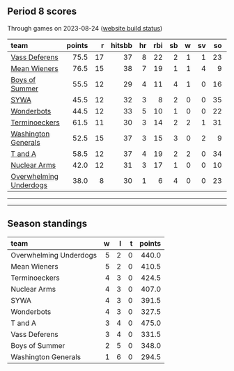 

## Period 8 scores

Through games on 2023-08-24 ([website build status](https://github.com/brian-bot/pl-site/actions))


|team                   | points|  r| hitsbb| hr| rbi| sb|  w| sv| so|   era|  whip|
|:----------------------|------:|--:|------:|--:|---:|--:|--:|--:|--:|-----:|-----:|
|[Vass Deferens](./vassdeferens)|   75.5| 17|     37|  8|  22|  2|  1|  1| 23| 4.395| 1.465|
|[Mean Wieners](./meanwieners)|   76.5| 15|     38|  7|  19|  1|  1|  4|  9| 0.000| 0.667|
|[Boys of Summer](./boysofsummer)|   55.5| 12|     29|  4|  11|  4|  1|  0| 16| 4.500| 1.250|
|[SYWA](./sywa)         |   45.5| 12|     32|  3|   8|  2|  0|  0| 35| 6.353| 1.271|
|[Wonderbots](./wonderbots)|   44.5| 12|     33|  5|  10|  1|  0|  0| 22| 5.484| 1.359|
|[Terminoeckers](./terminoeckers)|   61.5| 11|     30|  3|  14|  2|  2|  1| 31| 2.554| 0.851|
|[Washington Generals](./washingtongenerals)|   52.5| 15|     37|  3|  15|  3|  0|  2|  9| 5.838| 1.541|
|[T and A](./tanda)     |   58.5| 12|     37|  4|  19|  2|  2|  0| 34| 6.319| 1.787|
|[Nuclear Arms](./nucleararms)|   42.0| 12|     31|  3|  17|  1|  0|  0| 10| 5.226| 1.355|
|[Overwhelming Underdogs](./overwhelmingunderdogs)|   38.0|  8|     30|  1|   6|  4|  0|  0| 23| 4.950| 1.450|

* * *
* * *

## Season standings


|team                   |  w|  l|  t| points|
|:----------------------|--:|--:|--:|------:|
|Overwhelming Underdogs |  5|  2|  0|  440.0|
|Mean Wieners           |  5|  2|  0|  410.5|
|Terminoeckers          |  4|  3|  0|  424.5|
|Nuclear Arms           |  4|  3|  0|  407.0|
|SYWA                   |  4|  3|  0|  391.5|
|Wonderbots             |  4|  3|  0|  327.5|
|T and A                |  3|  4|  0|  475.0|
|Vass Deferens          |  3|  4|  0|  331.5|
|Boys of Summer         |  2|  5|  0|  348.0|
|Washington Generals    |  1|  6|  0|  294.5|


